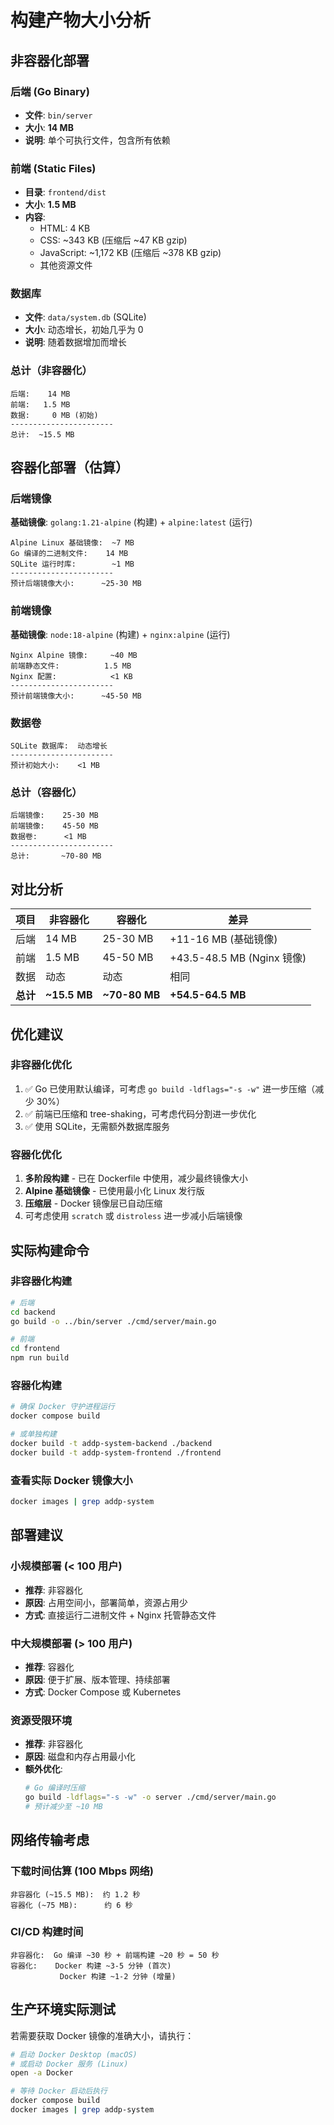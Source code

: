 # 构建产物大小分析

## 非容器化部署

### 后端 (Go Binary)
- **文件**: `bin/server`
- **大小**: **14 MB**
- **说明**: 单个可执行文件，包含所有依赖

### 前端 (Static Files)
- **目录**: `frontend/dist`
- **大小**: **1.5 MB**
- **内容**:
  - HTML: 4 KB
  - CSS: ~343 KB (压缩后 ~47 KB gzip)
  - JavaScript: ~1,172 KB (压缩后 ~378 KB gzip)
  - 其他资源文件

### 数据库
- **文件**: `data/system.db` (SQLite)
- **大小**: 动态增长，初始几乎为 0
- **说明**: 随着数据增加而增长

### 总计（非容器化）
```
后端:    14 MB
前端:   1.5 MB
数据:     0 MB (初始)
-----------------------
总计:  ~15.5 MB
```

## 容器化部署（估算）

### 后端镜像
**基础镜像**: `golang:1.21-alpine` (构建) + `alpine:latest` (运行)
```
Alpine Linux 基础镜像:  ~7 MB
Go 编译的二进制文件:    14 MB
SQLite 运行时库:        ~1 MB
-----------------------
预计后端镜像大小:      ~25-30 MB
```

### 前端镜像
**基础镜像**: `node:18-alpine` (构建) + `nginx:alpine` (运行)
```
Nginx Alpine 镜像:     ~40 MB
前端静态文件:          1.5 MB
Nginx 配置:            <1 KB
-----------------------
预计前端镜像大小:      ~45-50 MB
```

### 数据卷
```
SQLite 数据库:  动态增长
-----------------------
预计初始大小:    <1 MB
```

### 总计（容器化）
```
后端镜像:    25-30 MB
前端镜像:    45-50 MB
数据卷:      <1 MB
-----------------------
总计:       ~70-80 MB
```

## 对比分析

| 项目 | 非容器化 | 容器化 | 差异 |
|-----|---------|--------|------|
| 后端 | 14 MB | 25-30 MB | +11-16 MB (基础镜像) |
| 前端 | 1.5 MB | 45-50 MB | +43.5-48.5 MB (Nginx 镜像) |
| 数据 | 动态 | 动态 | 相同 |
| **总计** | **~15.5 MB** | **~70-80 MB** | **+54.5-64.5 MB** |

## 优化建议

### 非容器化优化
1. ✅ Go 已使用默认编译，可考虑 `go build -ldflags="-s -w"` 进一步压缩（减少 30%）
2. ✅ 前端已压缩和 tree-shaking，可考虑代码分割进一步优化
3. ✅ 使用 SQLite，无需额外数据库服务

### 容器化优化
1. **多阶段构建** - 已在 Dockerfile 中使用，减少最终镜像大小
2. **Alpine 基础镜像** - 已使用最小化 Linux 发行版
3. **压缩层** - Docker 镜像层已自动压缩
4. 可考虑使用 `scratch` 或 `distroless` 进一步减小后端镜像

## 实际构建命令

### 非容器化构建
```bash
# 后端
cd backend
go build -o ../bin/server ./cmd/server/main.go

# 前端
cd frontend
npm run build
```

### 容器化构建
```bash
# 确保 Docker 守护进程运行
docker compose build

# 或单独构建
docker build -t addp-system-backend ./backend
docker build -t addp-system-frontend ./frontend
```

### 查看实际 Docker 镜像大小
```bash
docker images | grep addp-system
```

## 部署建议

### 小规模部署 (< 100 用户)
- **推荐**: 非容器化
- **原因**: 占用空间小，部署简单，资源占用少
- **方式**: 直接运行二进制文件 + Nginx 托管静态文件

### 中大规模部署 (> 100 用户)
- **推荐**: 容器化
- **原因**: 便于扩展、版本管理、持续部署
- **方式**: Docker Compose 或 Kubernetes

### 资源受限环境
- **推荐**: 非容器化
- **原因**: 磁盘和内存占用最小化
- **额外优化**:
  ```bash
  # Go 编译时压缩
  go build -ldflags="-s -w" -o server ./cmd/server/main.go
  # 预计减少至 ~10 MB
  ```

## 网络传输考虑

### 下载时间估算 (100 Mbps 网络)
```
非容器化 (~15.5 MB):  约 1.2 秒
容器化 (~75 MB):      约 6 秒
```

### CI/CD 构建时间
```
非容器化:  Go 编译 ~30 秒 + 前端构建 ~20 秒 = 50 秒
容器化:    Docker 构建 ~3-5 分钟 (首次)
           Docker 构建 ~1-2 分钟 (增量)
```

## 生产环境实际测试

若需要获取 Docker 镜像的准确大小，请执行：
```bash
# 启动 Docker Desktop (macOS)
# 或启动 Docker 服务 (Linux)
open -a Docker

# 等待 Docker 启动后执行
docker compose build
docker images | grep addp-system
```